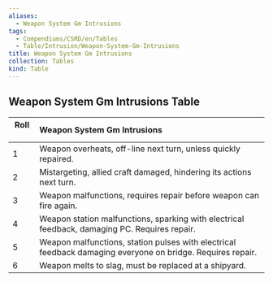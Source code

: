 ```yaml
---
aliases:
  - Weapon System Gm Intrusions
tags:
  - Compendiums/CSRD/en/Tables
  - Table/Intrusion/Weapon-System-Gm-Intrusions
title: Weapon System Gm Intrusions
collection: Tables
kind: Table
---
```

## Weapon System Gm Intrusions Table
|  Roll &nbsp; &nbsp; | Weapon System Gm Intrusions  |
| ------------- | :----------- |
| 1 | Weapon overheats, off-line next turn, unless quickly repaired. |
| 2 | Mistargeting, allied craft damaged, hindering its actions next turn. |
| 3 | Weapon malfunctions, requires repair before weapon can fire again. |
| 4 | Weapon station malfunctions, sparking with electrical feedback, damaging PC. Requires repair. |
| 5 | Weapon malfunctions, station pulses with electrical feedback damaging everyone on bridge. Requires repair. |
| 6 | Weapon melts to slag, must be replaced at a shipyard. |